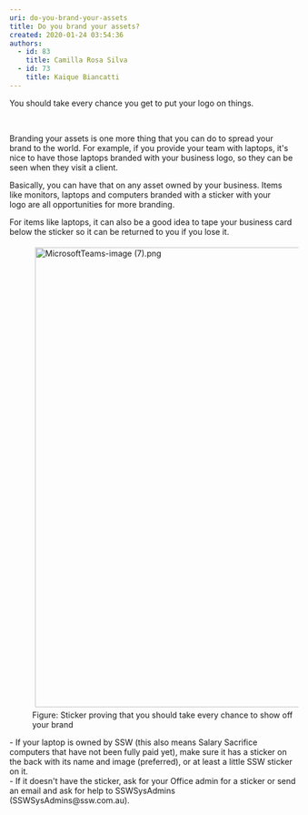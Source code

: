 ```yaml
---
uri: do-you-brand-your-assets
title: Do you brand your assets?
created: 2020-01-24 03:54:36
authors:
  - id: 83
    title: Camilla Rosa Silva
  - id: 73
    title: Kaique Biancatti
---
```





<span class='intro'> ​​You should take every&#160;chance you get&#160;to put your logo on things.&#160;<br><div><br></div> </span>

<p>Branding your assets is one more thing that you can do to spread your brand to the world. For example, if you provide your team with laptops, it's nice to&#160;have those&#160;laptops branded with your business logo, so they can be seen when they&#160;visit a client.</p><p>​Basically, you can have that on any asset owned by your business. Items like&#160;monitors, laptops and computers branded with a sticker with your logo&#160;are all opportunities for&#160;more&#160;branding.</p><p>For items like laptops, it can also be a good idea to&#160;tape your business card below the sticker so it can be returned to you if you lose it.​<br></p><dl class="ssw15-rteElement-ImageArea"><dd class="ssw15-rteElement-FigureNormal"><img src="/SiteAssets/brand-your-assets/MicrosoftTeams-image%20(7).png" alt="MicrosoftTeams-image (7).png" style="margin&#58;5px;width&#58;808px;" />Figure&#58; Sticker proving that you should take every chance to show off your brand<br></dd></dl><p></p><div class="ssw15-rteElement-ContentBlock-SSW-Only">-&#160;​​​If your laptop is owned by SSW (this also means Salary Sacrifice computers that have not been fully paid yet), make sure it has a sticker on the back with its name and image (preferred), or at least a little SSW sticker on it.<br>-&#160;​​If it doesn't have the sticker, ask for your Office admin for a sticker or send an email and ask for help to SSWSysAdmins (SSWSysAdmins@ssw.com.au).​<br></div><p><br></p>


